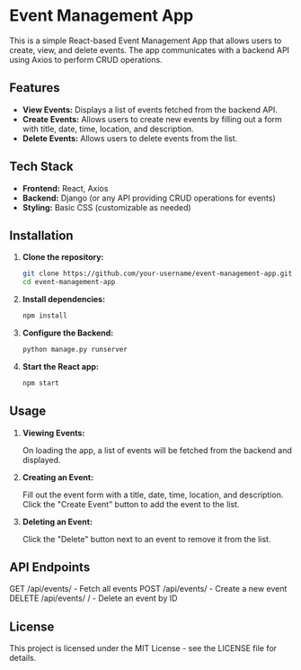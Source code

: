 # Event Management App

This is a simple React-based Event Management App that allows users to create, view, and delete events. The app communicates with a backend API using Axios to perform CRUD operations.

## Features

- **View Events:** Displays a list of events fetched from the backend API.
- **Create Events:** Allows users to create new events by filling out a form with title, date, time, location, and description.
- **Delete Events:** Allows users to delete events from the list.

## Tech Stack

- **Frontend:** React, Axios
- **Backend:** Django (or any API providing CRUD operations for events)
- **Styling:** Basic CSS (customizable as needed)

## Installation

1. **Clone the repository:**

   ```bash
   git clone https://github.com/your-username/event-management-app.git
   cd event-management-app
2. **Install dependencies:**

    ```bash
    npm install

3. **Configure the Backend:**

    ```bash
    python manage.py runserver

4. **Start the React app:**

   ```bash
   npm start

## Usage

1. **Viewing Events:**

    On loading the app, a list of events will be fetched from the backend and displayed.
2. **Creating an Event:**

    Fill out the event form with a title, date, time, location, and description.
    Click the "Create Event" button to add the event to the list.
   
4. **Deleting an Event:**

    Click the "Delete" button next to an event to remove it from the list.

## API Endpoints
  GET /api/events/ - Fetch all events
  POST /api/events/ - Create a new event
  DELETE /api/events/
  / - Delete an event by ID
## License
This project is licensed under the MIT License - see the LICENSE file for details.
